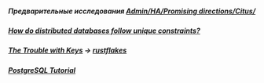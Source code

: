 ##### Предварительные исследования [Admin/HA/Promising directions/Citus/](https://github.com/AV-ghub/PostgreSQL-Cloud-Solutions/tree/main/Admin/HA/Promising%20directions/Citus)

##### [How do distributed databases follow unique constraints?](https://softwareengineering.stackexchange.com/questions/445477/how-do-distributed-databases-follow-unique-constraints)

##### [The Trouble with Keys](https://www.brentozar.com/archive/2012/09/trouble-keys/) -> [rustflakes](https://github.com/peschkaj/rustflakes)

##### [PostgreSQL Tutorial](https://www.postgresqltutorial.com/)
